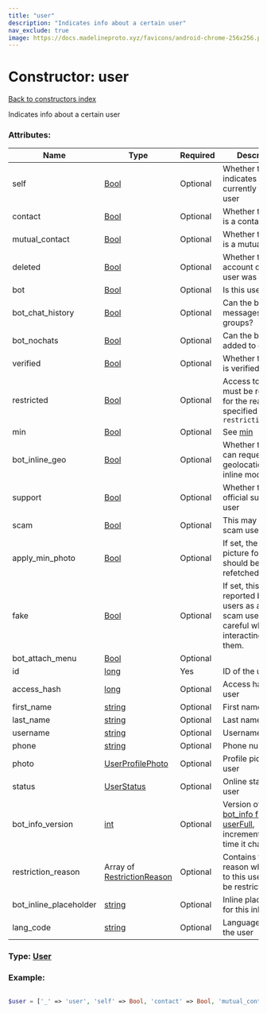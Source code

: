 ```yaml
---
title: "user"
description: "Indicates info about a certain user"
nav_exclude: true
image: https://docs.madelineproto.xyz/favicons/android-chrome-256x256.png
---
```

# Constructor: user  
[Back to constructors index](/API_docs/constructors/index.html)



Indicates info about a certain user

### Attributes:

| Name     |    Type       | Required | Description |
|----------|---------------|----------|-------------|
|self|[Bool](/API_docs/types/Bool.html) | Optional|Whether this user indicates the currently logged in user|
|contact|[Bool](/API_docs/types/Bool.html) | Optional|Whether this user is a contact|
|mutual\_contact|[Bool](/API_docs/types/Bool.html) | Optional|Whether this user is a mutual contact|
|deleted|[Bool](/API_docs/types/Bool.html) | Optional|Whether the account of this user was deleted|
|bot|[Bool](/API_docs/types/Bool.html) | Optional|Is this user a bot?|
|bot\_chat\_history|[Bool](/API_docs/types/Bool.html) | Optional|Can the bot see all messages in groups?|
|bot\_nochats|[Bool](/API_docs/types/Bool.html) | Optional|Can the bot be added to groups?|
|verified|[Bool](/API_docs/types/Bool.html) | Optional|Whether this user is verified|
|restricted|[Bool](/API_docs/types/Bool.html) | Optional|Access to this user must be restricted for the reason specified in `restriction_reason`|
|min|[Bool](/API_docs/types/Bool.html) | Optional|See [min](https://core.telegram.org/api/min)|
|bot\_inline\_geo|[Bool](/API_docs/types/Bool.html) | Optional|Whether the bot can request our geolocation in inline mode|
|support|[Bool](/API_docs/types/Bool.html) | Optional|Whether this is an official support user|
|scam|[Bool](/API_docs/types/Bool.html) | Optional|This may be a scam user|
|apply\_min\_photo|[Bool](/API_docs/types/Bool.html) | Optional|If set, the profile picture for this user should be refetched|
|fake|[Bool](/API_docs/types/Bool.html) | Optional|If set, this user was reported by many users as a fake or scam user: be careful when interacting with them.|
|bot\_attach\_menu|[Bool](/API_docs/types/Bool.html) | Optional|
|id|[long](/API_docs/types/long.html) | Yes|ID of the user|
|access\_hash|[long](/API_docs/types/long.html) | Optional|Access hash of the user|
|first\_name|[string](/API_docs/types/string.html) | Optional|First name|
|last\_name|[string](/API_docs/types/string.html) | Optional|Last name|
|username|[string](/API_docs/types/string.html) | Optional|Username|
|phone|[string](/API_docs/types/string.html) | Optional|Phone number|
|photo|[UserProfilePhoto](/API_docs/types/UserProfilePhoto.html) | Optional|Profile picture of user|
|status|[UserStatus](/API_docs/types/UserStatus.html) | Optional|Online status of user|
|bot\_info\_version|[int](/API_docs/types/int.html) | Optional|Version of the [bot\_info field in userFull](../constructors/userFull.html), incremented every time it changes|
|restriction\_reason|Array of [RestrictionReason](/API_docs/types/RestrictionReason.html) | Optional|Contains the reason why access to this user must be restricted.|
|bot\_inline\_placeholder|[string](/API_docs/types/string.html) | Optional|Inline placeholder for this inline bot|
|lang\_code|[string](/API_docs/types/string.html) | Optional|Language code of the user|



### Type: [User](/API_docs/types/User.html)


### Example:

```php

$user = ['_' => 'user', 'self' => Bool, 'contact' => Bool, 'mutual_contact' => Bool, 'deleted' => Bool, 'bot' => Bool, 'bot_chat_history' => Bool, 'bot_nochats' => Bool, 'verified' => Bool, 'restricted' => Bool, 'min' => Bool, 'bot_inline_geo' => Bool, 'support' => Bool, 'scam' => Bool, 'apply_min_photo' => Bool, 'fake' => Bool, 'bot_attach_menu' => Bool, 'id' => long, 'access_hash' => long, 'first_name' => 'string', 'last_name' => 'string', 'username' => 'string', 'phone' => 'string', 'photo' => UserProfilePhoto, 'status' => UserStatus, 'bot_info_version' => int, 'restriction_reason' => [RestrictionReason, RestrictionReason], 'bot_inline_placeholder' => 'string', 'lang_code' => 'string'];
```  
